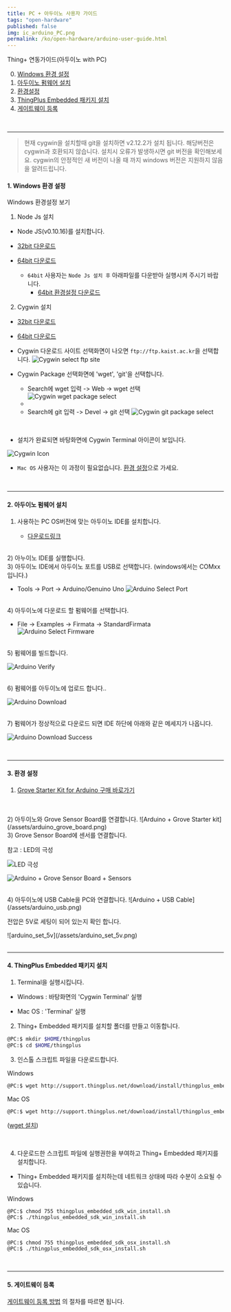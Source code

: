 ```yaml
---
title: PC + 아두이노 사용자 가이드
tags: "open-hardware"
published: false
img: ic_arduino_PC.png
permalink: /ko/open-hardware/arduino-user-guide.html
---
```


Thing+ 연동가이드(아두이노 with PC)<br/>
<div id='id-windows'></div>

0. [Windows 환경 설정](#id-windows)
1. [아두이노 펌웨어 설치](#id-firmware)
2. [환경설정](#id-setting)
3. [ThingPlus Embedded 패키지 설치](#id-package)
4. [게이트웨이 등록](#id-register)


<br/>

---

> 현재 cygwin을 설치할때 git을 설치하면 v2.12.2가 설치 됩니다. 
> 해당버전은 cygwin과 호환되지 않습니다. 설치시 오류가 발생하시면 git 버전을 확인해보세요. 
> cygwin의 안정적인 새 버전이 나올 때 까지 windows 버전은 지원하지 않음을 알려드립니다.

#### 1. Windows 환경 설정


<p class="dwExpand"> Windows 환경설정 보기</p>

1) Node Js 설치
- Node JS(v0.10.16)를 설치합니다.

- <a href="https://nodejs.org/dist/v0.10.16/node-v0.10.16-x86.msi" target="_blank"> 32bit 다운로드</a>
- <a href="https://nodejs.org/dist/v0.10.16/x64/node-v0.10.16-x64.msi" target="_blank"> 64bit 다운로드</a>

  - `64bit` 사용자는 `Node Js 설치 후` 아래파일를 다운받아 실행시켜 주시기 바랍니다.
     - <a href="http://support.thingplus.net/download/install/x86_64_env_set.bat" target="_blank"> 64bit 환경설정 다운로드 </a>

2) Cygwin 설치

- <a href="https://cygwin.com/setup-x86.exe" target="_blank"> 32bit 다운로드</a>
- <a href="https://cygwin.com/setup-x86_64.exe" target="_blank"> 64bit 다운로드</a>

- Cygwin 다운로드 사이트 선택화면이 나오면 `ftp://ftp.kaist.ac.kr`을 선택합니다.
![Cygwin select ftp site](/assets/cygwin_site_select.png)

- Cygwin Package 선택화면에 'wget', 'git'을 선택합니다.

  - Search에 wget 입력 -> Web -> wget 선택
  ![Cygwin wget package select](/assets/cygwin_wget.png)
  -
  - Search에 git 입력 -> Devel ->  git 선택
  ![Cygwin git package select](/assets/cygwin_git.png)

<br/>

- 설치가 완료되면 바탕화면에 Cygwin Terminal 아이콘이 보입니다.

![Cygwin Icon](/assets/cygwin_icon.png)

<p class="dwExpand2"></p>

* `Mac OS` 사용자는 이 과정이 필요없습니다. [환경 설정](#id-setting)으로 가세요.

<div id='id-firmware'></div>
<br/>

---

#### 2. 아두이노 펌웨어 설치

1) 사용하는 PC OS버전에 맞는 아두이노 IDE를 설치합니다.

   - [다운로드링크](https://www.arduino.cc/en/Main/Software)

<br/>
2) 아누이노 IDE를 실행합니다.


<br/>
3) 아두이노 IDE에서 아두이노 포트를 USB로 선택합니다. (windows에서는 COMxx 입니다.)

   - Tools -> Port -> Arduino/Genuino Uno
![Arduino Select Port](/assets/arduino_ide_select_port.png)

<br/>
4) 아두이노에 다운로드 할 펌웨어를 선택합니다.

   - File -> Examples -> Firmata -> StandardFirmata
![Arduino Select Firmware](/assets/arduino_ide_select_firmare.png)

<br/>
5) 펌웨어를 빌드합니다.

![Arduino Verify](/assets/arduino_ide_verify.png)

<br/>
6) 펌웨어를 아두이노에 업로드 합니다..

![Arduino Download](/assets/arduino_ide_upload.png)

<br/>
7) 펌웨어가 정상적으로 다운로드 되면 IDE 하단에 아래와 같은 메세지가 나옵니다.

![Arduino Download Success](/assets/arduino_ide_upload_done.png)



<div id='id-setting'></div>
<br/>

---

#### 3. 환경 설정 

1) <a href="https://www.icbanq.com/P005710113/S" target="_blank"> Grove Starter Kit for Arduino 구매 바로가기</a>

<br/>

<br/>
2) 아두이노와 Grove Sensor Board를 연결합니다.
![Arduino + Grove Starter kit](/assets/arduino_grove_board.png)

<br/>
3) Grove Sensor Board에 센서를 연결합니다.<br/>

<p class="dwExpand"> 참고 : LED의 극성</p>

![LED 극성](/assets/led.png)

<div class="dwExpand2"></div>

![Arduino + Grove Sensor Board + Sensors](/assets/arduino_sensors.png)

<br/>
4) 아두이노에 USB Cable을 PC와 연결합니다.
![Arduino + USB Cable](/assets/arduino_usb.png)
<p class="dwExpand"> 전압은 5V로 세팅이 되어 있는지 확인 합니다.</p>
 ![arduino_set_5v](/assets/arduino_set_5v.png)
<div class="dwExpand2"></div>

<div id='id-package'></div>
<br/>

---

#### 4. ThingPlus Embedded 패키지 설치
1) Terminal을 실행시킵니다.

- Windows : 바탕화면의 'Cygwin Terminal' 실행

- Mac OS : 'Terminal' 실행

2) Thing+ Embedded 패키지를 설치할 폴더를 만들고 이동합니다.

```bash
@PC:$ mkdir $HOME/thingplus
@PC:$ cd $HOME/thingplus
```

3) 인스톨 스크립트 파일을 다운로드합니다.

<p class="dwExpand"> Windows</p>

```bash
@PC:$ wget http://support.thingplus.net/download/install/thingplus_embedded_sdk_win_install.sh
```

<div class="dwExpand2"></div>

<p class="dwExpand"> Mac OS</p>

```bash
@PC:$ wget http://support.thingplus.net/download/install/thingplus_embedded_sdk_osx_install.sh
```
([wget 설치](/ko/help/faq.html#install_wget))

<div class="dwExpand2"></div>
<br/>

4) 다운로드한 스크립트 파일에 실행권한을 부여하고 Thing+ Embedded 패키지를 설치합니다.

- Thing+ Embedded 패키지를 설치하는데 네트워크 상태에 따라 수분이 소요될 수 있습니다.

<p class="dwExpand"> Windows</p>

```
@PC:$ chmod 755 thingplus_embedded_sdk_win_install.sh
@PC:$ ./thingplus_embedded_sdk_win_install.sh
```
<div class="dwExpand2"></div>

<p class="dwExpand"> Mac OS</p>

```
@PC:$ chmod 755 thingplus_embedded_sdk_osx_install.sh
@PC:$ ./thingplus_embedded_sdk_osx_install.sh
```
<div class="dwExpand2"></div>
<div id='id-register'></div>

<br/>


---

#### 5. 게이트웨이 등록
[게이트웨이 등록 방법](/ko/user-guide/registration.html#id-gateway) 의 절차를 따르면 됩니다.

<!-- <a href="#" class="back-to-top" id="up" style="display: block;"><i class="fa fa-arrow-circle-up"></i></a> -->

<div class='scrolltop'>
    <div class='scroll icon'><i class="fa fa-arrow-circle-up"></i></div>
</div>
